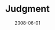 ---
layout: message
category: message
series: "RIQ"
title: "Judgment"
date: 2008-06-01
message_id: 500
---